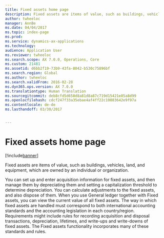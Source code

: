 ```yaml
---
title: Fixed assets home page
description: Fixed assets are items of value, such as buildings, vehicles, land, and equipment, which are owned by an individual or organization.
author: twheeloc
manager: AnnBe
ms.date: 04/04/2017
ms.topic: index-page
ms.prod: 
ms.service: dynamics-ax-applications
ms.technology: 
audience: Application User
ms.reviewer: twheeloc
ms.search.scope: AX 7.0.0, Operations, Core
ms.custom: 21481
ms.assetid: d6bb2f19-73b9-43fa-8042-b530c75896bf
ms.search.region: Global
ms.author: twheeloc
ms.search.validFrom: 2016-02-28
ms.dyn365.ops.version: AX 7.0.0
ms.translationtype: Human Translation
ms.sourcegitcommit: deb8cfd5d658d8a81d8a87c719d15421e85a8d99
ms.openlocfilehash: cdcf247f33a35ebae4af4ff22c10083642e9f97a
ms.contentlocale: de-de
ms.lasthandoff: 03/30/2017


---
```


# <a name="fixed-assets-home-page"></a>Fixed assets home page

[!include[banner](../includes/banner.md)]


Fixed assets are items of value, such as buildings, vehicles, land, and equipment, which are owned by an individual or organization. 

You can set up and enter acquisition information for fixed assets, and then manage them by depreciating them and setting a capitalization threshold to determine depreciation. You can calculate adjustments to the fixed assets, and also dispose of them. When you use General ledger together with Fixed assets, you can view the current value of all fixed assets. The way in which fixed assets are handled must correspond to both international accounting standards and the accounting legislation in each country/region. Requirements might include rules for recording acquisition and disposal transactions, depreciation, lifetimes, and write-ups and write-downs of fixed assets. The Fixed assets functionality incorporates many of these standards and rules.






